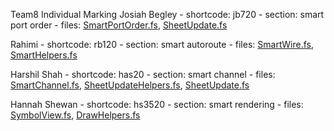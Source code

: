 Team8 Individual Marking
Josiah Begley
    - shortcode: jb720
    - section: smart port order
    - files: [SmartPortOrder.fs](./src/Renderer/DrawBlock/SmartPortOrder.fs), [SheetUpdate.fs](./src/Renderer/DrawBlock/SheetUpdate.fs)

Rahimi
    - shortcode: rb120
    - section: smart autoroute
    - files: [SmartWire.fs](./src/Renderer/DrawBlock/SmartWire.fs), [SmartHelpers.fs](./src/Renderer/DrawBlock/SmartHelpers.fs)

Harshil Shah
    - shortcode: has20
    - section: smart channel
    - files: [SmartChannel.fs](./src/Renderer/DrawBlock/SmartChannel.fs), [SheetUpdateHelpers.fs](./src/Renderer/DrawBlock/SheetUpdateHelpers.fs), [SheetUpdate.fs](./src/Renderer/DrawBlock/SheetUpdate.fs)
    
Hannah Shewan
    - shortcode: hs3520
    - section: smart rendering
    - files: [SymbolView.fs](./src/Renderer/DrawBlock/SymbolView.fs), [DrawHelpers.fs](./src/Renderer/Common/DrawHelpers.fs)
